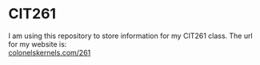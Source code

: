 # CIT261
I am using this repository to store information for my CIT261 class.
The url for my website is: <br> <a href = "colonelskernels.com/261">colonelskernels.com/261</a>
